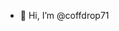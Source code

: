 - 👋 Hi, I’m @coffdrop71


<!---
coffdrop71/coffdrop71 is a ✨ special ✨ repository because its `README.md` (this file) appears on your GitHub profile.
You can click the Preview link to take a look at your changes.
--->
